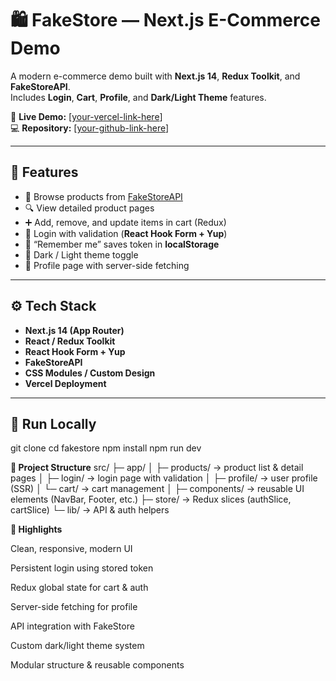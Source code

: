 # 🛍️ FakeStore — Next.js E-Commerce Demo

A modern e-commerce demo built with **Next.js 14**, **Redux Toolkit**, and **FakeStoreAPI**.  
Includes **Login**, **Cart**, **Profile**, and **Dark/Light Theme** features.

🔗 **Live Demo:** [[your-vercel-link-here](https://vercel.com/takos-projects-7f7ff30c/fakestore-next)]  
💻 **Repository:** [[your-github-link-here](https://github.com/TakoSalakaia/fakestore-next/)]

---

## 🧩 Features
- 🛒 Browse products from [FakeStoreAPI](https://fakestoreapi.com)
- 🔍 View detailed product pages
- ➕ Add, remove, and update items in cart (Redux)
- 👤 Login with validation (**React Hook Form + Yup**)
- 💾 “Remember me” saves token in **localStorage**
- 🌙 Dark / Light theme toggle
- 🧠 Profile page with server-side fetching

---

## ⚙️ Tech Stack
- **Next.js 14 (App Router)**
- **React / Redux Toolkit**
- **React Hook Form + Yup**
- **FakeStoreAPI**
- **CSS Modules / Custom Design**
- **Vercel Deployment**

---

## 🚀 Run Locally

git clone <repo-url>
cd fakestore
npm install
npm run dev


**📁 Project Structure**
src/
 ├─ app/
 │   ├─ products/     → product list & detail pages
 │   ├─ login/        → login page with validation
 │   ├─ profile/      → user profile (SSR)
 │   └─ cart/         → cart management
 │
 ├─ components/       → reusable UI elements (NavBar, Footer, etc.)
 ├─ store/            → Redux slices (authSlice, cartSlice)
 └─ lib/              → API & auth helpers

 **🧠 Highlights**

Clean, responsive, modern UI

Persistent login using stored token

Redux global state for cart & auth

Server-side fetching for profile

API integration with FakeStore

Custom dark/light theme system

Modular structure & reusable components
